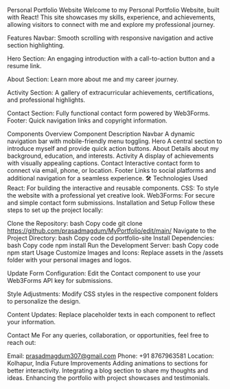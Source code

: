 Personal Portfolio Website
Welcome to my Personal Portfolio Website, built with React! This site showcases my skills, experience, and achievements, allowing visitors to connect with me and explore my professional journey.

Features
Navbar:
Smooth scrolling with responsive navigation and active section highlighting.

Hero Section:
An engaging introduction with a call-to-action button and a resume link.

About Section:
Learn more about me and my career journey.

Activity Section:
A gallery of extracurricular achievements, certifications, and professional highlights.

Contact Section:
Fully functional contact form powered by Web3Forms.
Footer:
Quick navigation links and copyright information.

Components Overview
Component	Description
Navbar	A dynamic navigation bar with mobile-friendly menu toggling.
Hero	A central section to introduce myself and provide quick action buttons.
About	Details about my background, education, and interests.
Activity	A display of achievements with visually appealing captions.
Contact	Interactive contact form to connect via email, phone, or location.
Footer	Links to social platforms and additional navigation for a seamless experience.
🛠️ Technologies Used
React: For building the interactive and reusable components.
CSS: To style the website with a professional yet creative look.
Web3Forms: For secure and simple contact form submissions.
Installation and Setup
Follow these steps to set up the project locally:

Clone the Repository:
bash
Copy code
git clone https://github.com/prasadmagdum/MyPortfolio/edit/main/
Navigate to the Project Directory:
bash
Copy code
cd portfolio-site
Install Dependencies:
bash
Copy code
npm install
Run the Development Server:
bash
Copy code
npm start
Usage
Customize Images and Icons:
Replace assets in the /assets folder with your personal images and logos.

Update Form Configuration:
Edit the Contact component to use your Web3Forms API key for submissions.

Style Adjustments:
Modify CSS styles in the respective component folders to personalize the design.

Content Updates:
Replace placeholder texts in each component to reflect your information.

Contact Me
For any queries, collaboration, or opportunities, feel free to reach out:

Email: prasadmagdum307@gmail.com
Phone: +91 8767963581
Location: Kolhapur, India
Future Improvements
Adding animations to sections for better interactivity.
Integrating a blog section to share my thoughts and ideas.
Enhancing the portfolio with project showcases and testimonials.
